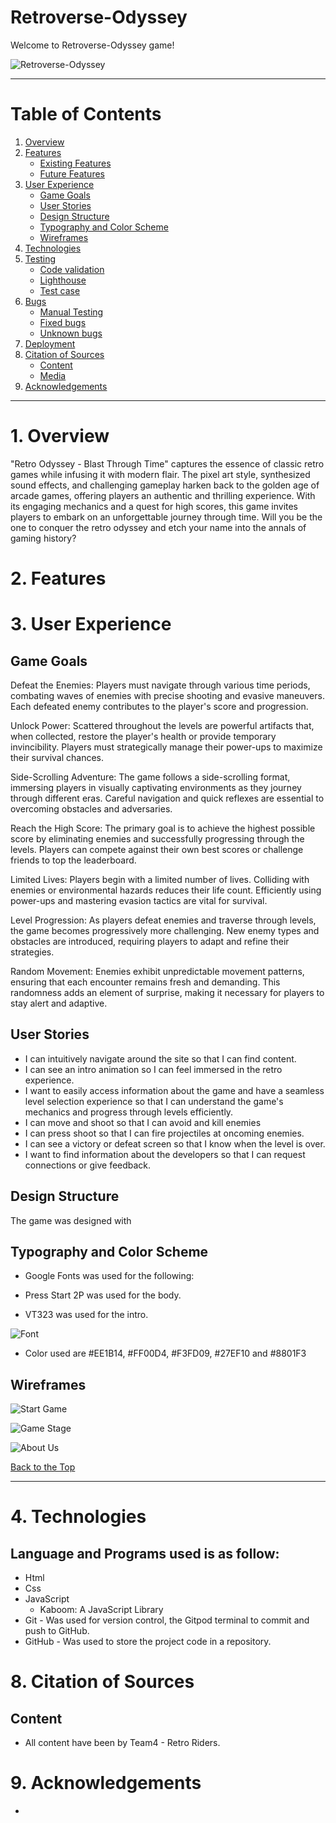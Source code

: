 # Retroverse-Odyssey

Welcome to Retroverse-Odyssey game!


 ![Retroverse-Odyssey](./READMEimages/imiresponsive-image.png)     


 ***                                    


# Table of Contents

1. [Overview](#overview)
2. [Features](#features)
   + [Existing Features](#existing-feature)  
   + [Future Features]() 
3. [User Experience](#user-experience)
   + [Game Goals](#game-goals)  
   + [User Stories](#user-stories) 
   + [Design Structure](#design-structure) 
   + [Typography and Color Scheme](#typography-and-color-scheme) 
   + [Wireframes](#wireframes) 
4. [Technologies](#technologies) 
5. [Testing](#testing) 
   + [Code validation]()
   + [Lighthouse]()
   + [Test case]()
6. [Bugs](#bugs)
   + [Manual Testing]()
   + [Fixed bugs]()
   + [Unknown bugs]()
7. [Deployment](#deployment) 
8. [Citation of Sources](#citation-of-sources) 
   + [Content]()
   + [Media]()
9. [Acknowledgements](#acknowledgment) 

***
# 1. Overview

"Retro Odyssey - Blast Through Time" captures the essence of classic retro games while infusing it with modern flair. The pixel art style, synthesized sound effects, and challenging gameplay harken back to the golden age of arcade games, offering players an authentic and thrilling experience. With its engaging mechanics and a quest for high scores, this game invites players to embark on an unforgettable journey through time. Will you be the one to conquer the retro odyssey and etch your name into the annals of gaming history?


# 2. Features



# 3. User Experience

## Game Goals

Defeat the Enemies: Players must navigate through various time periods, combating waves of enemies with precise shooting and evasive maneuvers. Each defeated enemy contributes to the player's score and progression.

Unlock Power: Scattered throughout the levels are powerful artifacts that, when collected, restore the player's health or provide temporary invincibility. Players must strategically manage their power-ups to maximize their survival chances.

Side-Scrolling Adventure: The game follows a side-scrolling format, immersing players in visually captivating environments as they journey through different eras. Careful navigation and quick reflexes are essential to overcoming obstacles and adversaries.

Reach the High Score: The primary goal is to achieve the highest possible score by eliminating enemies and successfully progressing through the levels. Players can compete against their own best scores or challenge friends to top the leaderboard.

Limited Lives: Players begin with a limited number of lives. Colliding with enemies or environmental hazards reduces their life count. Efficiently using power-ups and mastering evasion tactics are vital for survival.

Level Progression: As players defeat enemies and traverse through levels, the game becomes progressively more challenging. New enemy types and obstacles are introduced, requiring players to adapt and refine their strategies.

Random Movement: Enemies exhibit unpredictable movement patterns, ensuring that each encounter remains fresh and demanding. This randomness adds an element of surprise, making it necessary for players to stay alert and adaptive.

## User Stories

- I can intuitively navigate around the site so that I can find content.
- I can see an intro animation so I can feel immersed in the retro experience.
- I want to easily access information about the game and have a seamless level selection experience so that I can understand the game's mechanics and progress through levels efficiently.
- I can move and shoot so that I can avoid and kill enemies
- I can press shoot so that I can fire projectiles at oncoming enemies.
- I can see a victory or defeat screen so that I know when the level is over.
- I want to find information about the developers so that I can request connections or give feedback.


## Design Structure

The game was designed with 



## Typography and Color Scheme

- Google Fonts was used for the following:

 - Press Start 2P was used for the body.
 - VT323 was used for the intro.

![Font](READMEimages/google-font.png)

- Color used are #EE1B14, #FF00D4, #F3FD09, #27EF10 and #8801F3


## Wireframes


![Start Game](READMEimages/start-game.png)


![Game Stage](READMEimages/game-stage.png)

![About Us](READMEimages/about-us-wireframe.png)



[Back to the Top](#contents)


------

# 4. Technologies

## Language and Programs used is as follow:
- Html
- Css
- JavaScript
   - Kaboom: A JavaScript Library
- Git - Was used for version control, the Gitpod terminal to commit and push to GitHub.
- GitHub - Was used to store the project code in a repository.


# 8. Citation of Sources

## Content
- All content have been by Team4 - Retro Riders.


# 9. Acknowledgements
- 